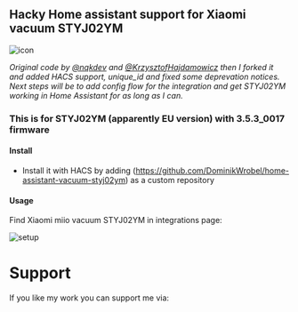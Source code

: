 ## Hacky Home assistant support for Xiaomi vacuum STYJ02YM

![icon](https://github.com/user-attachments/assets/4ad960a3-ad78-4b40-8886-5c6e122fc87c)

_Original code by [@nqkdev](https://github.com/nqkdev/home-assistant-vacuum-styj02ym) and [@KrzysztofHajdamowicz](https://github.com/KrzysztofHajdamowicz/home-assistant-vacuum-styj02ym) then I forked it and added HACS support, unique_id and fixed some deprevation notices._  
_Next steps will be to add config flow for the integration and get STYJ02YM working in Home Assistant for as long as I can._

### This is for STYJ02YM (apparently EU version) with 3.5.3_0017 firmware

#### Install

- Install it with HACS by adding (https://github.com/DominikWrobel/home-assistant-vacuum-styj02ym) as a custom repository

#### Usage

Find Xiaomi miio vacuum STYJ02YM in integrations page:

![setup](https://github.com/user-attachments/assets/f93df4df-1c82-4dca-8584-05c314d4bccf)

# Support

If you like my work you can support me via:

<figure class="wp-block-image size-large"><a href="https://www.buymeacoffee.com/dominikjwrc"><img src="https://homeassistantwithoutaplan.files.wordpress.com/2023/07/coffe-3.png?w=182" alt="" class="wp-image-64"/></a></figure>
